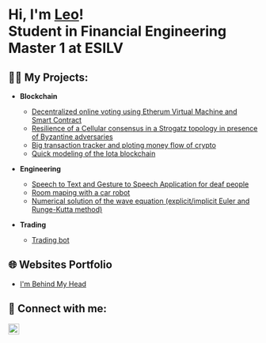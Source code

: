 <h1>Hi, I'm <a href="https://www.linkedin.com/in/leo-combaret/">Leo</a>!<br/>Student in Financial Engineering Master 1 at ESILV</h1>

<h2>👨‍💻 My Projects:</h2>

- <b>Blockchain</b>
  - [Decentralized online voting using Etherum Virtual Machine and Smart Contract](https://github.com/Shimadakunn/Etherum-Voting)
  - [Resilience of a Cellular consensus in a Strogatz topology in presence of Byzantine adversaries](https://github.com/Shimaadakunn/Cellular_consensus)
  - [Big transaction tracker and ploting money flow of crypto](https://github.com/Shimadakunn/TxTracker)
  - [Quick modeling of the Iota blockchain](https://github.com/Shimaadakunn/IOTA-Tangle)  
 
- <b>Engineering</b>
  
  - [Speech to Text and Gesture to Speech Application for deaf people](https://github.com/Shimadakunn/Hand-Gesture-Recognition)
  - [Room maping with a car robot](https://github.com/ejovo13/Projet-Robot)
  - [Numerical solution of the wave equation (explicit/implicit Euler and Runge-Kutta method)](https://github.com/Shimadakunn/Guitare-string-disturbance)
  
- <b>Trading</b>
  
  - [Trading bot](https://github.com/Shimadakunn/autogrid-trading-bot)

<h2> 🌐 Websites Portfolio </h2>
  
- [I'm Behind My Head](https://shimadakunn.github.io/imbh/)
  
  
<h2> 🤳 Connect with me:</h2>

[<img align="left" alt="LeoCombaret | LinkedIn" width="22px" src="https://user-images.githubusercontent.com/89693356/231500813-f1a7aab3-5e0b-4214-84c7-9b47f29460af.svg" />][linkedin]

[linkedin]: https://www.linkedin.com/in/leo-combaret/
